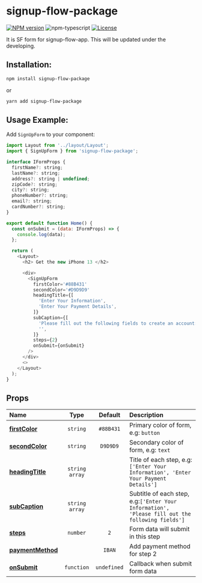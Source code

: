 # signup-flow-package

[![NPM version][npm-image]][npm-url]
![npm-typescript]
[![License][github-license]][github-license-url]

It is SF form for signup-flow-app. This will be updated under the developing.

<!-- [**Live Demo**](https://ming0955.github.io/SF-form/) -->

## Installation:

```bash
npm install signup-flow-package
```

or

```bash
yarn add signup-flow-package
```

## Usage Example:

Add `SignUpForm` to your component:

```js
import Layout from '../layout/Layout';
import { SignUpForm } from 'signup-flow-package';

interface IFormProps {
  firstName?: string;
  lastName?: string;
  address?: string | undefined;
  zipCode?: string;
  city?: string;
  phoneNumber?: string;
  email?: string;
  cardNumber?: string;
}

export default function Home() {
  const onSubmit = (data: IFormProps) => {
    console.log(data);
  };

  return (
    <Layout>
      <h2> Get the new iPhone 13 </h2>

      <div>
        <SignUpForm
          firstColor='#88B431'
          secondColor='#D9D9D9'
          headingTitle={[
            'Enter Your Information',
            'Enter Your Payment Details',
          ]}
          subCaption={[
            'Please fill out the following fields to create an account: *Email and password are case sensitive',
            '',
          ]}
          steps={2}
          onSubmit={onSubmit}
        />
      </div>
      <>
    </Layout>
  );
}
```

## Props

| Name                  |      Type      |   Default   | Description                                                                                     |
| :-------------------- | :------------: | :---------: | :---------------------------------------------------------------------------------------------- |
| [**firstColor**]()    |    `string`    |  `#88B431`  | Primary color of form, e.g: `button`                                                            |
| [**secondColor**]()   |    `string`    |  `D9D9D9`   | Secondary color of form, e.g: `text`                                                            |
| [**headingTitle**]()  | `string array` |             | Title of each step, e.g:`['Enter Your Information', 'Enter Your Payment Details']`              |
| [**subCaption**]()    | `string array` |             | Subtitle of each step, e.g:`['Enter Your Information', 'Please fill out the following fields']` |
| [**steps**]()         |    `number`    |     `2`     | Form data will submit in this step                                                              |
| [**paymentMethod**]() |                |   `IBAN`    | Add payment method for step 2                                                                   |
| [**onSubmit**]()      |   `function`   | `undefined` | Callback when submit form data                                                                  |

[npm-url]: https://www.npmjs.com/package/signup-flow-package
[npm-image]: https://img.shields.io/npm/v/signup-flow-package
[github-license]: https://img.shields.io/github/license/ming0955/SF-form
[github-license-url]: https://github.com/ming0955/ming0955/SF-form/blob/main/LICENSE
[github-build]: https://github.com/ming0955/SF-form/actions/workflows/npm-publish.yml/badge.svg?branch=main&event=create
[npm-typescript]: https://img.shields.io/npm/types/signup-flow-package
